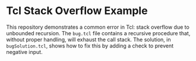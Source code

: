 # Tcl Stack Overflow Example

This repository demonstrates a common error in Tcl: stack overflow due to unbounded recursion. The `bug.tcl` file contains a recursive procedure that, without proper handling, will exhaust the call stack.  The solution, in `bugSolution.tcl`, shows how to fix this by adding a check to prevent negative input.